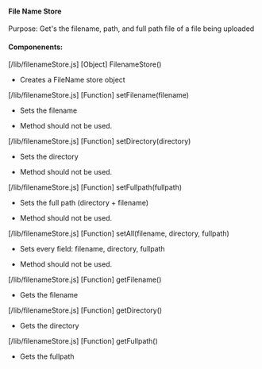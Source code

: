  #### File Name Store
 
 Purpose: Get's the filename, path, and full path file of a file being uploaded
 
 
 #### Componenents:
 
 
[/lib/filenameStore.js] [Object] FilenameStore()

* Creates a FileName store object
 
[/lib/filenameStore.js] [Function] setFilename(filename)

* Sets the filename

* Method should not be used.
  
[/lib/filenameStore.js] [Function] setDirectory(directory)

* Sets the directory

* Method should not be used.
   
[/lib/filenameStore.js] [Function] setFullpath(fullpath)

* Sets the full path (directory + filename)

* Method should not be used.

[/lib/filenameStore.js] [Function] setAll(filename, directory, fullpath)

* Sets every field: filename, directory, fullpath

* Method should not be used.
 
[/lib/filenameStore.js] [Function] getFilename()

* Gets the filename
  
[/lib/filenameStore.js] [Function] getDirectory() 

* Gets the directory
   
[/lib/filenameStore.js] [Function] getFullpath()

* Gets the fullpath